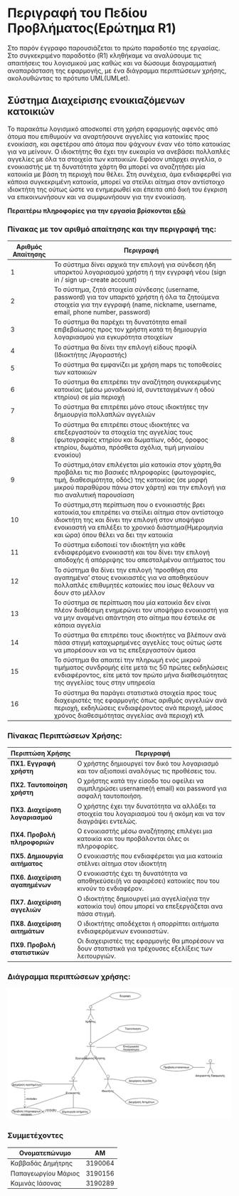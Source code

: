 # **Περιγραφή του Πεδίου Προβλήματος(Ερώτημα R1)**

Στο παρόν έγγραφο παρουσιάζεται το πρώτο παραδοτέο της εργασίας. Στο συγκεκριμένο παραδοτέο (R1) κληθήκαμε να αναλύσουμε τις απαιτήσεις του λογισμικού μας καθώς και να δώσουμε διαγραμματική αναπαράσταση της εφαρμογής, με ένα διάγραμμα περιπτώσεων χρήσης, ακολουθώντας το πρότυπο UML(UMLet).

## **Σύστημα Διαχείρισης ενοικιαζόμενων κατοικιών**

Το παρακάτω λογισμικό αποσκοπεί στη χρήση εφαρμογής αφενός από άτομα που επιθυμούν να αναρτήσουνε αγγελίες για κατοικίες προς ενοικίαση, και αφετέρου από άτομα που ψάχνουν έναν νέο τόπο κατοικίας για να μείνουν. Ο ιδιοκτήτης θα έχει την ευκαιρία να ανεβάσει πολλαπλές αγγελίες με όλα τα στοιχεία των κατοικιών. Εφόσον υπάρχει αγγελία, ο ενοικιαστής με τη δυνατότητα χάρτη θα μπορεί να αναζητήσει μία κατοικία με βάση τη περιοχή που θέλει. Στη συνέχεια, άμα ενδιαφερθεί για κάποια συγκεκριμένη κατοικία, μπορεί να στείλει αίτημα στον αντίστοιχο ιδιοκτήτη της ούτως ώστε να ενημερωθεί και έπειτα από δική του έγκριση να επικοινωνήσουν και να συμφωνήσουν για την ενοικίαση. 

**Περαιτέρω πληροφορίες για την εργασία βρίσκονται** [**εδώ**](docs/markdown/software-requirements.md)
### **Πίνακας με τον αριθμό απαίτησης και την περιγραφή της:**


Αριθμός Απαίτησης |  Περιγραφή
------------ | --------------
1 | Το σύστημα δίνει αρχικά την επιλογή για σύνδεση ήδη υπαρκτού λογαριασμού χρήστη ή την εγγραφή νέου (sign in / sign up-create account)
2 | Το σύστημα, ζητά στοιχεία σύνδεσης (username, password) για τον υπαρκτό χρήστη ή όλα τα ζητούμενα στοιχεία για την εγγραφή (name, nickname, username, email, phone number, password)
3 | Το σύστημα θα παρέχει τη δυνατότητα email επιβεβαίωσης προς τον χρήστη κατά τη δημιουργία λογαριασμού για εγκυρότητα στοιχείων
4 | Το σύστημα θα δίνει την επιλογή είδους προφίλ (Ιδιοκτήτης /Αγοραστής)
5 | Το σύστημα θα εμφανίζει με χρήση maps τις τοποθεσίες των κατοικιών
6 | Το σύστημα θα επιτρέπει την αναζήτηση συγκεκριμένης κατοικίας (μέσω μοναδικού id, συντεταγμένων ή οδού κτηρίου) σε μία περιοχή
7 | Το σύστημα θα επιτρέπει μόνο στους ιδιοκτήτες την δημιουργία πολλαπλών αγγελιών
8 | Το σύστημα θα επιτρέπει στους ιδιοκτήτες να επεξεργαστούν τα στοιχεία της αγγελίας τους (φωτογραφίες κτηρίου και δωματίων, οδός, όροφος κτηρίου, δωμάτια, πρόσθετα σχόλια, τιμή μηνιαίου ενοικίου)
9 | Το σύστημα,όταν επιλέγεται μία κατοικία στον χάρτη,θα προβάλει τις πιο βασικές πληροφορίες (φωτογραφίες, τιμή, διαθεσιμότητα, οδός) της κατοικίας (σε μορφή μικρού παραθύρου πάνω στον χάρτη) και την επιλογή για πιο αναλυτική παρουσίαση
10 | Το σύστημα,στη περίπτωση που ο ενοικιαστής βρει κατοικία,του επιτρέπει να στείλει αίτημα στον αντίστοιχο ιδιοκτήτη της και δίνει την επιλογή στον υποψήφιο ενοικιαστή να επιλέξει το χρονικό διάστημα(Ημερομηνία και ώρα) όπου θέλει να δει την κατοικία
11 | Το σύστημα ειδοποιεί τον ιδιοκτήτη για κάθε ενδιαφερόμενο ενοικιαστή και του δίνει την επιλογή αποδοχής ή απόρριψης του απεσταλμένου αιτήματος του
12 | Το σύστημα θα δίνει την επιλογή ‘προσθήκη στα αγαπημένα’ στους ενοικιαστές για να αποθηκεύουν πολλαπλές επιθυμητές κατοικίες που ίσως θέλουν να δουν στο μέλλον
13 | Το σύστημα σε περίπτωση που μία κατοικία δεν είναι πλέον  διαθέσιμη ενημερώνει τον υποψήφιο ενοικιαστή για να μην αναμένει απάντηση στο αίτημα που έστειλε σε κάποια αγγελία
14 | Το σύστημα θα επιτρέπει τους ιδιοκτήτες να βλέπουν ανά πάσα στιγμή καταχωρημένες αγγελίες τους ούτως ώστε να μπορέσουν και να τις επεξεργαστούν άμεσα
15 | Το σύστημα θα απαιτεί την πληρωμή ενός μικρού τιμήματος συνδρομής είτε μετά τις  50 πρώτες εκδηλώσεις ενδιαφέροντος, είτε μετά τον πρώτο μήνα διαθεσιμότητας της αγγελίας τους στην υπηρεσία
16 | Το σύστημα θα παράγει στατιστικά στοιχεία προς τους διαχειριστές της εφαρμογής όπως αριθμός αγγελιών ανά περιοχή, εκδηλώσεις ενδιαφέροντος ανά περιοχή, μέσος χρόνος διαθεσιμότητας αγγελίας ανά περιοχή κτλ
 



### **Πίνακας Περιπτώσεων Χρήσης:**

Περιπτώση Χρήσης |  Περιγραφή
------------ | --------------
**ΠΧ1. Εγγραφή χρήστη** | Ο χρήστης δημιουργεί τον δικό του λογαριασμό και τον αξιοποιεί αναλόγως τις προθέσεις του.
**ΠΧ2. Ταυτοποίηση χρήστη** | Ο χρήστης κατά την είσοδο του οφείλει να συμπληρώσει username(ή email) και password για ασφαλή ταυτοποιήση.
**ΠΧ3. Διαχείριση λογαριασμού** | Ο χρήστης έχει την δυνατότητα να αλλάξει τα στοιχεία του λογαριασμού του ή ακόμη και να τον διαγράψει εντελώς.
**ΠΧ4. Προβολή πληροφοριών** | Ο ενοικιαστής μέσω αναζήτησης επιλέγει μια κατοικία και του προβάλονται όλες οι πληροφορίες.
**ΠΧ5. Δημιουργία αιτήματος** | Ο ενοικιαστής που ενδιαφέρεται για μια κατοικία στέλνει αίτημα στον ιδιοκτήτη 
**ΠΧ6. Διαχείριση αγαπημένων** | Ο ενοικιαστής έχει τη δυνατότητα να αποθηκεύσει(ή να αφαιρέσει) κατοικίες που του κινούν το ενδιαφέρον.
**ΠΧ7. Διαχείριση αγγελιών** | Ο ιδιοκτήτης δημιουργεί μια αγγελία(για την κατοικία του) όπου μπορεί να επεξεργάζεται ανα πάσα στιγμή.
**ΠΧ8. Διαχείριση αιτημάτων** | Ο ιδιοκτήτης αποδέχεται ή απορρίπτει αιτήματα ενδιαφερόμενων ενοικιαστών.
**ΠΧ9. Προβολή στατιστικών** | Οι διαχειριστές της εφαρμογής θα μπορέσουν να δουν στατιστικά για τρέχουσες εξελίξεις των λειτουργιών.


### **Διάγραμμα περιπτώσεων χρήσης:**

![Εναλλακτικό κείμενο](/docs/markdown/uml/requirements/use-case-diagram.png)


### **Συμμετέχοντες**

Ονοματεπώνυμο | ΑΜ 
------------ | --------------
Καββαδάς Δημήτρης | 3190064 
Παπαγεωργίου Μάριος | 3190156
Καμινάς Ιάσονας | 3190289 
